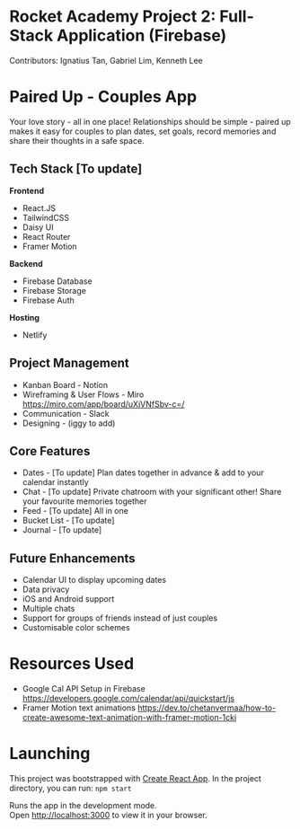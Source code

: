 # Rocket Academy Project 2: Full-Stack Application (Firebase)

Contributors: Ignatius Tan, Gabriel Lim, Kenneth Lee

# Paired Up - Couples App

Your love story - all in one place! Relationships should be simple - paired up makes it easy for couples to plan dates, set goals, record memories and share their thoughts in a safe space. 

## Tech Stack [To update]

**Frontend**
- React.JS
- TailwindCSS
- Daisy UI
- React Router
- Framer Motion

**Backend**
- Firebase Database
- Firebase Storage
- Firebase Auth
  
**Hosting**
- Netlify

## Project Management

- Kanban Board - Notion
- Wireframing & User Flows - Miro https://miro.com/app/board/uXjVNfSbv-c=/
- Communication - Slack
- Designing - (iggy to add)

## Core Features

- Dates - [To update] Plan dates together in advance & add to your calendar instantly
- Chat - [To update] Private chatroom with your significant other! Share your favourite memories together
- Feed - [To update] All in one
- Bucket List - [To update]
- Journal - [To update]

## Future Enhancements

- Calendar UI to display upcoming dates
- Data privacy
- iOS and Android support
- Multiple chats
- Support for groups of friends instead of just couples
- Customisable color schemes

# Resources Used

- Google Cal API Setup in Firebase https://developers.google.com/calendar/api/quickstart/js
- Framer Motion text animations https://dev.to/chetanvermaa/how-to-create-awesome-text-animation-with-framer-motion-1cki

# Launching

This project was bootstrapped with [Create React App](https://github.com/facebook/create-react-app). In the project directory, you can run: `npm start`

Runs the app in the development mode.\
Open [http://localhost:3000](http://localhost:3000) to view it in your browser.
